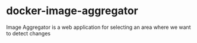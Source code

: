 # docker-image-aggregator

Image Aggregator is a web application for selecting an area where we want to detect changes
